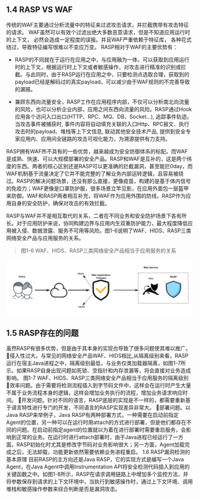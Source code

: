## 1.4 RASP VS WAF

传统的WAF主要通过分析流量中的特征来过滤攻击请求，并拦截携带有攻击特征的请求。
WAF虽然可以有效个过滤出绝大多数恶意请求，但是不知道应用运行时的上下文，
必然会造成一定程度的误报。并且WAF严重依赖于特征库，
各种花式绕过，导致特征编写很难以不变应万变。
RASP相对于WAF的主要优势有：

+ RASP的不同就在于运行在应用之中，与应用融为一体，可以获取到应用运行时的上下文，根据运行时上下文或者敏感操作，对攻击进行精准的识别或拦截。与此同时，由于RASP运行在应用之中，只要检测点选取合理，获取到的payload已经是解码过的真实payload，可以减少由于WAF规则的不完善导致的漏报。

+ 兼顾东西向流量安全，RASP工作在应用程序内部，不仅可以分析南北向流量的风险，也可以分析企业内部，应用之间东西向流量的风险。RASP通过Hook应用各个访问入口出口(HTTP、RPC、MQ、DB、Socket...), 追踪事件轨迹。当攻击事件被捕获时, 事件内容将自动填充关联的入口Http、RPC报文、执行攻击时的payload、堆栈等上下文信息, 联动其他安全技术产品, 提供到安全专家应用内、应用间全链路的攻击可视化能力，为溯源提供有力支持。

RASP拥有WAF所不具有的一些优势，越来越成为安全防御体系的标配。而WAF是成熟、快速、可以大规模部署的安全产品。RASP和WAF是互补的，这是两个纬度的东西。两者的核心区别还是RASP可以更准确的拦截漏洞，甚至能拦0day，而WAF机制基于流量决定了它并不能完整的了解业务内部运转逻辑，且容易被绕过。RASP的解决问题场景，还没有那么直接，更像疫苗，构建的是基于体内信号的免疫力；WAF更像是口罩防护服，很多场景立竿见影，在应用外面包一层盔甲来防御。WAF和RASP两者相互补充，将WAF作为应用外围的防线，RASP作为应用自身的安全防护，确保对攻击的有效拦截。

RASP与WAF并不是相互取代的关系，二者在不同业务和安全防护场景下各有所长。对于应用防护来说，协同构建边界与应用内生双重防护能力，最大程度降低应用被入侵、数据泄露、服务不可用等风险。图1-6说明了WAF、HIDS、RASP三类网络安全产品与应用服务的关系。


> 图1-6 WAF、HIDS、RASP三类网络安全产品相当于应用服务的关系

![图1-6 WAF、HIDS、RASP三类网络安全产品相当于应用服务的关系](../../.vuepress/public/images/book/preface/rasp_waf.png)



## 1.5 RASP存在的问题



虽然RASP有很多优势，但是由于其本身的实现也导致了很多问题使其难以推广。
侵入性过大。与常见的网络安全产品WAF、HIDS相比,从隔离级别来看，RASP 运行在宿主Java进程之中，隔离级别最低，与业务仅类加载器隔离，如图1-7所示。如果RASP自身出现问题如死锁、空指针和内存泄漏等，将会直接对业务造成影响。
图1-7 WAF、HIDS、RASP三类网络安全产品相当于应用服务的隔离级别
效率问题。由于需要将检测流程插入到字节码文件中，这样会在运行时产生大量不属于业务流程本身的逻辑，这样会增加业务执行的流程，增加业务请求响应时间。
开发问题。针对不同的语言，RASP底层的实现是不一样的，都需要重新基于语言特性进行专门的开发，不同语言的RASP实现差异非常大。
部署问题。以Java RASP来举例子，Java RASP有两种部署方式，一种需要在启动前指定Agent的位置，另一种可以在运行时用attach的方式进行部署，但是他们都存在不同的问题。在启动前指定agent的位置就以为着在进行部署时需要重启服务，会影响到正常的业务。在运行时进行attach部署时，由于Java进程已经运行了一方面，RASP初始化时尤其是修改字节码对业务影响很大；另一方面，Agent加载完成之后，无法卸载，功能更新依然需要依赖业务进程重启。
1.6  RASP漏洞检测的基本原理
目前RASP的主方向还是Java RASP，它的实现方式是编写一个Java Agent，在Java Agent中调用Instrumentation API将安全检测代码插入到应用的关键函数之中。如图1-8所示，RASP在请求调用链路上中增加多个监控方法，并将参数保存到请求的上下文环境中，当执行到敏感操作时，通过上下文环境、调用堆栈和敏感操作参数来综合判断是否是漏洞攻击。

